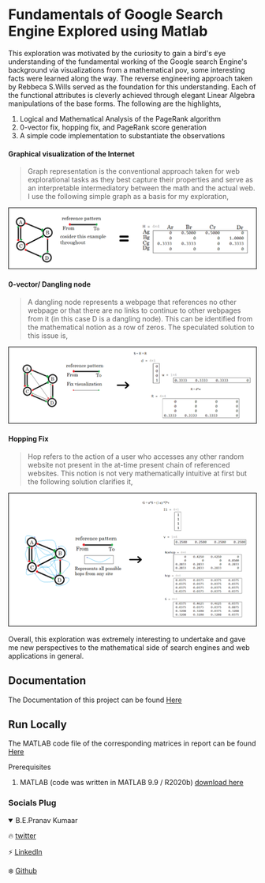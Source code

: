 
# Fundamentals of Google Search Engine Explored using Matlab

This exploration was motivated by the curiosity to gain a bird's eye understanding of the fundamental working of the Google search Engine's background via visualizations from a mathematical pov, some interesting facts were learned along the way. The reverse engineering approach taken by Rebbeca S.Wills served as the foundation for this understanding. Each of the functional attributes is cleverly achieved through elegant Linear Algebra manipulations of the base forms. The following are the highlights,
1. Logical and Mathematical Analysis of the PageRank algorithm
2. 0-vector fix, hopping fix, and PageRank score generation
3. A simple code implementation to substantiate the observations

#### Graphical visualization of the Internet
> Graph representation is the conventional approach taken for web explorational tasks as they best capture their properties and serve as an interpretable intermediatory between the math and the actual web. I use the following simple graph as a basis for my exploration,

![Graph](https://github.com/genpranav/Fundamentals-of-Google-Search-Engine/blob/main/Images/Web%20Structure%20Graph%20Visualization.png)

#### 0-vector/ Dangling node
> A dangling node represents a webpage that references no other webpage or that there are no links to continue to other webpages from it (in this case D is a dangling node). This can be identified from the mathematical notion as a row of zeros. The speculated solution to this issue is,

![Dangling Node](https://github.com/genpranav/Fundamentals-of-Google-Search-Engine/blob/main/Images/Dangling%20Node%20fix.png)

#### Hopping Fix
> Hop refers to the action of a user who accesses any other random website not present in the at-time present chain of referenced websites. This notion is not very mathematically intuitive at first but the following solution clarifies it,

![Hopping fix](https://github.com/genpranav/Fundamentals-of-Google-Search-Engine/blob/main/Images/Hopping%20vector%20fix.png)

Overall, this exploration was extremely interesting to undertake and gave me new perspectives to the mathematical side of search engines and web applications in general. 

  
## Documentation

The Documentation of this project can be found [Here](https://github.com/genpranav/Fundamentals-of-Google-Search-Engine/blob/main/Report.pdf)

  
## Run Locally


The MATLAB code file of the corresponding matrices in report can be found [Here](https://github.com/genpranav/Fundamentals-of-Google-Search-Engine/blob/main/Linear_Algebra.mlx)


Prerequisites


1. MATLAB (code was written in MATLAB 9.9 / R2020b)
[download here](https://in.mathworks.com/downloads/web_downloads/)




### Socials Plug

<details open>
<summary>B.E.Pranav Kumaar</summary>

:fire: [twitter](https://twitter.com/bepranavkumaar1)

:zap: [LinkedIn](https://www.linkedin.com/in/pranav-kumaar/)

:snowflake: [Github](https://github.com/genpranav)

</details>
